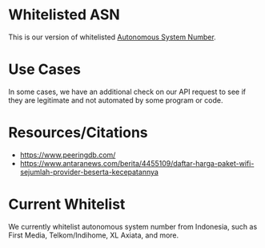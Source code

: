 # Whitelisted ASN
This is our version of whitelisted [Autonomous System Number](https://en.wikipedia.org/wiki/Autonomous_system_(Internet)).

# Use Cases
In some cases, we have an additional check on our API request to see if they are legitimate and not automated by some program or code.

# Resources/Citations
- https://www.peeringdb.com/
- https://www.antaranews.com/berita/4455109/daftar-harga-paket-wifi-sejumlah-provider-beserta-kecepatannya

# Current Whitelist
We currently whitelist autonomous system number from Indonesia, such as First Media, Telkom/Indihome, XL Axiata, and more.